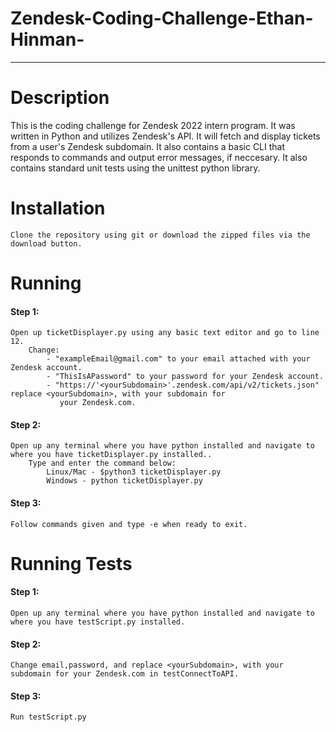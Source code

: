 # Zendesk-Coding-Challenge-Ethan-Hinman-
***
# Description
This is the coding challenge for Zendesk 2022 intern program. It was written in Python and utilizes Zendesk's API.
It will fetch and display tickets from a user's Zendesk subdomain. It also contains a basic CLI that responds to commands and output error messages, if neccesary.
It also contains standard unit tests using the unittest python library. 

# Installation
    Clone the repository using git or download the zipped files via the download button.
# Running
#### Step 1:
    Open up ticketDisplayer.py using any basic text editor and go to line 12. 
        Change:
            - "exampleEmail@gmail.com" to your email attached with your Zendesk account.
            - "ThisIsAPassword" to your password for your Zendesk account.
            - "https://'<yourSubdomain>'.zendesk.com/api/v2/tickets.json" replace <yourSubdomain>, with your subdomain for 
               your Zendesk.com.
#### Step 2:
    Open up any terminal where you have python installed and navigate to where you have ticketDisplayer.py installed..
        Type and enter the command below:
            Linux/Mac - $python3 ticketDisplayer.py
            Windows - python ticketDisplayer.py
#### Step 3:
    Follow commands given and type -e when ready to exit.
# Running Tests
#### Step 1:
    Open up any terminal where you have python installed and navigate to where you have testScript.py installed.
#### Step 2:
    Change email,password, and replace <yourSubdomain>, with your subdomain for your Zendesk.com in testConnectToAPI.
#### Step 3:
    Run testScript.py
